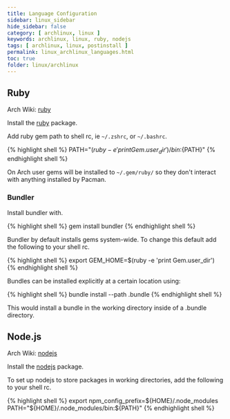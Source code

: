 ```yaml
---
title: Language Configuration
sidebar: linux_sidebar
hide_sidebar: false
category: [ archlinux, linux ]
keywords: archlinux, linux, ruby, nodejs
tags: [ archlinux, linux, postinstall ]
permalink: linux_archlinux_languages.html
toc: true
folder: linux/archlinux
---
```


## Ruby

Arch Wiki: [ruby](https://wiki.archlinux.org/index.php/ruby)

Install the [ruby](https://www.archlinux.org/packages/?name=ruby) package.

Add ruby gem path to shell rc, ie ```~/.zshrc```, or ```~/.bashrc```.


{% highlight shell %}
PATH="$(ruby -e 'print Gem.user_dir')/bin:${PATH}"
{% endhighlight shell %}

On Arch user gems will be installed to ```~/.gem/ruby/``` so they don't interact with anything installed by Pacman.

### Bundler

Install bundler with.

{% highlight shell %}
gem install bundler
{% endhighlight shell %}

Bundler by default installs gems system-wide. To change this default add the following to your shell rc.

{% highlight shell %}
export GEM_HOME=$(ruby -e 'print Gem.user_dir')
{% endhighlight shell %}

Bundles can be installed explicitly at a certain location using:

{% highlight shell %}
bundle install --path .bundle
{% endhighlight shell %}

This would install a bundle in the working directory inside of a .bundle directory.

## Node.js

Arch Wiki: [nodejs](https://wiki.archlinux.org/index.php/Node.js)

Install the [nodejs](https://www.archlinux.org/packages/?name=nodejs) package.

To set up nodejs to store packages in working directories, add the following to your shell rc.

{% highlight shell %}
export npm_config_prefix=${HOME}/.node_modules
PATH="${HOME}/.node_modules/bin:${PATH}"
{% endhighlight shell %}
